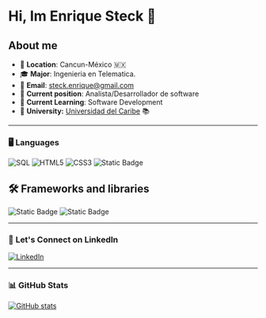 # Hi, Im Enrique Steck 👋

## About me

- 📍 **Location**: Cancun-México 🇲🇽
- 🎓 **Major**: Ingenieria en Telematica.
- 📧 **Email**: <steck.enrique@gmail.com>
- 💼 **Current position**: Analista/Desarrollador de software
- 🌱 **Current Learning**: Software Development
- 🏫 **University:** [Universidad del Caribe](https://www.unicaribe.mx/) 📚

---

### 🖥️ **Languages**

![SQL](https://img.shields.io/badge/SQL-316192?style=for-the-badge&logo=postgresql&logoColor=white)
![HTML5](https://img.shields.io/badge/HTML5-E34F26?style=for-the-badge&logo=html5&logoColor=white)
![CSS3](https://img.shields.io/badge/CSS3-1572B6?style=for-the-badge&logo=css3&logoColor=white)
![Static Badge](https://img.shields.io/badge/javascript-F7DF1E?style=for-the-badge&logo=javascript&logoColor=black)

## 🛠 **Frameworks and libraries**

![Static Badge](https://img.shields.io/badge/react-61DAFB?style=flat-square&logo=react&logoColor=black)
![Static Badge](https://img.shields.io/badge/tailwindcss-06B6D4?style=flat-square&logo=tailwindcss&logoColor=black)

---

### 📇 **Let's Connect on LinkedIn**

[![LinkedIn](https://img.shields.io/badge/LinkedIn-0077B5?style=for-the-badge&logo=linkedin&logoColor=white)](https://www.linkedin.com/in/enrique-ochoa-steck-54023923a/)

---

### 📊 **GitHub Stats**

[![GitHub stats](https://github-readme-stats.vercel.app/api?username=steck3&show_icons=true&hide_rank=true&custom_title=steck3&theme=synthwave)](https://github.com/anuraghazra/github-readme-stats)
